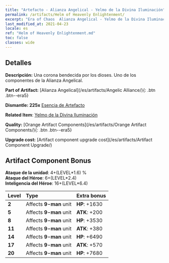 ```yaml
---
title: "Artefacto - Alianza Angelical - Yelmo de la Divina Iluminación"
permalink: /artifacts/Helm of Heavenly Enlightenment/
excerpt: "Era of Chaos  Alianza Angelical - Yelmo de la Divina Iluminación. Una corona bendecida por los dioses. Uno de los componentes de la Alianza Angelical."
last_modified_at: 2021-04-23
locale: es
ref: "Helm of Heavenly Enlightenment.md"
toc: false
classes: wide
---
```




## Detalles

 **Descripción:** Una corona bendecida por los dioses. Uno de los componentes de la Alianza Angelical.

 **Part of Artifact:** [Alianza Angelical](/es/artifacts/Angelic Alliance/){: .btn .btn--era5}

 **Dismantle: 225x** [Esencia de Artefacto](/ItemsES/con_905/)

 **Related Item**: [Yelmo de la Divina Iluminación](/ItemsES/art_152/)

 **Quality:** [Orange Artifact Components](/es/artifacts/Orange Artifact Components/){: .btn .btn--era5}

 **Upgrade cost:** [Artifact component upgrade cost](/es/artifacts/Artifact Component Upgrade/)

## Artifact Component Bonus

  **Ataque de la unidad**: 4+(LEVEL\*1.6) %<br/>**Ataque del Héroe**: 6+(LEVEL\*2.4)<br/>**Inteligencia del Héroe**: 16+(LEVEL\*6.4)

  |  Level  | Type |    Extra bonus  | 
  |:--------|:-----|:----------------| 
  | **2** | Affects **9-man** unit | **HP**: +1630 | 
  | **5** | Affects **9-man** unit | **ATK**: +200 | 
  | **8** | Affects **9-man** unit | **HP**: +3530 | 
  | **11** | Affects **9-man** unit | **ATK**: +380 | 
  | **14** | Affects **9-man** unit | **HP**: +6490 | 
  | **17** | Affects **9-man** unit | **ATK**: +570 | 
  | **20** | Affects **9-man** unit | **HP**: +7680 | 
